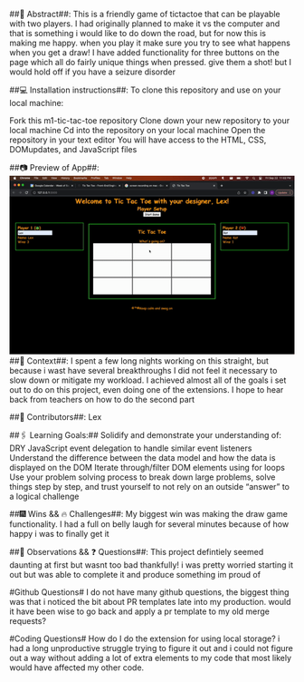 ##💭 Abstract##:
This is a friendly game of tictactoe that can be playable with two players. I had originally planned to make it vs the computer and that is something i would like to do down the road, but for now this is making me happy. when you play it make sure you try to see what happens when you get a draw! I have added functionality for three buttons on the page which all do fairly unique things when pressed. give them a shot! but I would hold off if you have a seizure disorder

##💻 Installation instructions##:
To clone this repository and use on your local machine:

Fork this m1-tic-tac-toe repository
Clone down your new repository to your local machine
Cd into the repository on your local machine
Open the repository in your text editor
You will have access to the HTML, CSS, DOMupdates, and JavaScript files

##📷 Preview of App##:
![sample video of the project](https://github.com/Jesuitman/m1-tic-tac-toe/blob/main/sampleFinal.gif)
##🍎 Context##:
I spent a few long nights working on this straight, but because i wast have several breakthroughs I did not feel it necessary to slow down or mitigate my workload. I achieved almost all of the goals i set out to do on this project, even doing one of the extensions. I hope to hear back from teachers on how to do the second part

##🧠 Contributors##:
Lex

##🖇️ Learning Goals:##
Solidify and demonstrate your understanding of:
DRY JavaScript
event delegation to handle similar event listeners
Understand the difference between the data model and how the data is displayed on the DOM
Iterate through/filter DOM elements using for loops
Use your problem solving process to break down large problems, solve things step by step, and trust yourself to not rely on an outside “answer” to a logical challenge

##🎆 Wins && 🔥 Challenges##:
My biggest win was making the draw game functionality. I had a full on belly laugh for several minutes because of how happy i was to finally get it

##📝 Observations && ❓ Questions##:
This project defintiely seemed daunting at first but wasnt too bad thankfully! i was pretty worried starting it out but was able to complete it and produce something im proud of 

#Github Questions# 
I do not have many github questions, the biggest thing was that i noticed the bit about PR templates late into my production. would it have been wise to go back and apply a pr template to my old merge requests?

#Coding Questions#
How do I do the extension for using local storage? i had a long unproductive struggle trying to figure it out and i could not figure out a way without adding a lot of extra elements to my code that most likely would have affected my other code. 